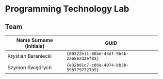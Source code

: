 # Programming Technology Lab

## Team

| Name Surname (initials) | GUID                                     |
| ----------------------- | ---------------------------------------- |
| Krystian Baraniecki     | `{00322e11-88be-43df-9b4b-2a68e2d2ef83}` |
| Szymon Świędrych        | `{e32b81c7-c86a-4074-bb3b-5987797727b9}` |
